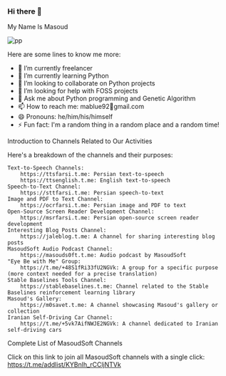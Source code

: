 ### Hi there 👋
My Name Is Masoud


![pp](https://avatars.githubusercontent.com/u/5004900?s=400&v=4)


Here are some lines to know me more:

- 🔭 I’m currently freelancer
- 🌱 I’m currently learning Python
- 👯 I’m looking to collaborate on Python projects
- 🤔 I’m looking for help with FOSS projects
- 💬 Ask me about Python programming and Genetic Algorithm
- 📫 How to reach me: mablue92📎gmail.com
- 😄 Pronouns: he/him/his/himself
- ⚡ Fun fact: I'm a random thing in a random place and a random time!


Introduction to Channels Related to Our Activities

Here's a breakdown of the channels and their purposes:

    Text-to-Speech Channels:
        https://ttsfarsi.t.me: Persian text-to-speech
        https://ttsenglish.t.me: English text-to-speech
    Speech-to-Text Channel:
        https://sttfarsi.t.me: Persian speech-to-text
    Image and PDF to Text Channel:
        https://ocrfarsi.t.me: Persian image and PDF to text
    Open-Source Screen Reader Development Channel:
        https://msrfarsi.t.me: Persian open-source screen reader development
    Interesting Blog Posts Channel:
        https://jaleblog.t.me: A channel for sharing interesting blog posts
    MasoudSoft Audio Podcast Channel:
        https://masouds0ft.t.me: Audio podcast by MasoudSoft
    "Eye Be with Me" Group:
        https://t.me/+48S1fRi33fU2NGVk: A group for a specific purpose (more context needed for a precise translation)
    Stable Baselines Tools Channel:
        https://stablebaselines.t.me: Channel related to the Stable Baselines reinforcement learning library
    Masoud's Gallery:
        https://m0savet.t.me: A channel showcasing Masoud's gallery or collection
    Iranian Self-Driving Car Channel:
        https://t.me/+5vk7AifNWJE2NGVk: A channel dedicated to Iranian self-driving cars

Complete List of MasoudSoft Channels

Click on this link to join all MasoudSoft channels with a single click: https://t.me/addlist/KYBnlh_rCCljNTVk
